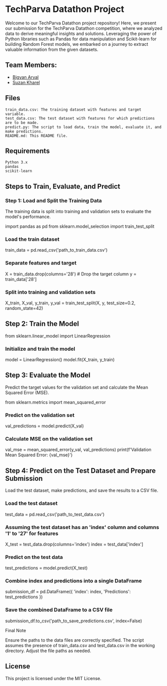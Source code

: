 # **TechParva Datathon Project**

Welcome to our TechParva Datathon project repository! Here, we present our submission for the TechParva Datathon competition, where we analyzed data to derive meaningful insights and solutions. Leveraging the power of Python libraries such as Pandas for data manipulation and Scikit-learn for building Random Forest models, we embarked on a journey to extract valuable information from the given datasets.

## Team Members:
- [Bigyan Aryal](https://github.com/bigyan08)
- [Suzan Kharel](https://github.com/Sujan29k)

## Files
    train_data.csv: The training dataset with features and target variable.
    test_data.csv: The test dataset with features for which predictions are to be made.
    predict.py: The script to load data, train the model, evaluate it, and make predictions.
    README.md: This README file.

## Requirements

    Python 3.x
    pandas
    scikit-learn

## Steps to Train, Evaluate, and Predict

### Step 1: Load and Split the Training Data

The training data is split into training and validation sets to evaluate the model's performance.

import pandas as pd
from sklearn.model_selection import train_test_split

### Load the train dataset
train_data = pd.read_csv('path_to_train_data.csv')

### Separate features and target
X = train_data.drop(columns='28')  # Drop the target column
y = train_data['28']

### Split into training and validation sets
X_train, X_val, y_train, y_val = train_test_split(X, y, test_size=0.2, random_state=42)

## Step 2: Train the Model

from sklearn.linear_model import LinearRegression

### Initialize and train the model
model = LinearRegression()
model.fit(X_train, y_train)

## Step 3: Evaluate the Model

Predict the target values for the validation set and calculate the Mean Squared Error (MSE).

from sklearn.metrics import mean_squared_error

### Predict on the validation set
val_predictions = model.predict(X_val)

### Calculate MSE on the validation set
val_mse = mean_squared_error(y_val, val_predictions)
print(f'Validation Mean Squared Error: {val_mse}')

## Step 4: Predict on the Test Dataset and Prepare Submission

Load the test dataset, make predictions, and save the results to a CSV file.

### Load the test dataset
test_data = pd.read_csv('path_to_test_data.csv')

### Assuming the test dataset has an 'index' column and columns '1' to '27' for features
X_test = test_data.drop(columns='index')
index = test_data['index']

### Predict on the test data
test_predictions = model.predict(X_test)

### Combine index and predictions into a single DataFrame
submission_df = pd.DataFrame({
    'index': index,
    'Predictions': test_predictions
})

### Save the combined DataFrame to a CSV file
submission_df.to_csv('path_to_save_predictions.csv', index=False)

Final Note

Ensure the paths to the data files are correctly specified. The script assumes the presence of train_data.csv and test_data.csv in the working directory. Adjust the file paths as needed.

## License

This project is licensed under the MIT License.
